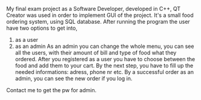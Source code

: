 My final exam project as a Software Developer, developed in C++, QT Creator was used in order to implement GUI of the project. It's a small food ordering system, using SQL database.
After running the program the user have two options to get into, 
1. as a user
2. as an admin 
As an admin you can change the whole menu, you can see all the users, with their amount of bill and type of food what they ordered.
After you registered as a user you have to choose between the food and add them to your cart. By the next step, you have to fill up the needed informations: adress, phone nr etc.
By a successful order as an admin, you can see the new order if you log in.

Contact me to get the pw for admin.

